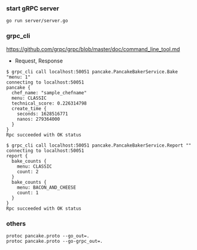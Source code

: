 ### start gRPC server
```
go run server/server.go
```

### grpc_cli
https://github.com/grpc/grpc/blob/master/doc/command_line_tool.md

- Request, Response
```
$ grpc_cli call localhost:50051 pancake.PancakeBakerService.Bake "menu: 1"
connecting to localhost:50051
pancake {
  chef_name: "sample_chefname"
  menu: CLASSIC
  technical_score: 0.226314798
  create_time {
    seconds: 1628516771
    nanos: 279364000
  }
}
Rpc succeeded with OK status

$ grpc_cli call localhost:50051 pancake.PancakeBakerService.Report ""
connecting to localhost:50051
report {
  bake_counts {
    menu: CLASSIC
    count: 2
  }
  bake_counts {
    menu: BACON_AND_CHEESE
    count: 1
  }
}
Rpc succeeded with OK status
```

### others

```
protoc pancake.proto --go_out=.
protoc pancake.proto --go-grpc_out=.
```